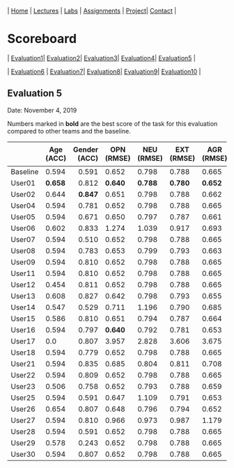 

| [Home](../index.md) | [Lectures](../lectures.md) | [Labs](../labs.md) | [Assignments](../assignments.md) | [Project](../project.md)| [Contact](../contact.md) |


# Scoreboard

| [Evaluation1](evaluation1.md)| [Evaluation2](evaluation2.md)| [Evaluation3](evaluation3.md)| [Evaluation4](evaluation4.md)| [Evaluation5](evaluation5.md) | 

| [Evaluation6](evaluation6.md) | [Evaluation7](evaluation7.md)| [Evaluation8](evaluation8.md)| [Evaluation9](evaluation9.md)| [Evaluation10](evaluation10.md) | 

## Evaluation 5

Date: November 4, 2019

Numbers marked in **bold** are the best score of the task for this evaluation compared to other teams and the baseline.


|       | Age (ACC) | Gender (ACC) | OPN (RMSE) | NEU (RMSE) | EXT (RMSE) | AGR (RMSE) | CON (RMSE) | Full Grade |  Rank 🏆|
|-------|--------------|----------:|------------|------------|------------|------------|------------|------------|-------|
| Baseline|0.594|0.591|0.652|0.798|0.788|0.665|0.734|-||
| User01 |**0.658**|0.812|**0.640**|**0.788**|**0.780**|**0.652**|**0.711**|✅|1|
| User02 |0.644|**0.847**|0.651|0.798|0.788|0.662|0.730|✅|2|
| User04 |0.594|0.781|0.652|0.798|0.788|0.665|0.734|✅|18|
| User05 |0.594|0.671|0.650|0.797|0.787|0.661|0.728|✅|17|
| User06 |0.602|0.833|1.274|1.039|0.917|0.693|0.741|✅|7|
| User07 |0.594|0.510|0.652|0.798|0.788|0.665|0.734|-|22|
| User08 |0.594|0.783|0.653|0.799|0.793|0.663|0.728|✅|8|
| User09 |0.594|0.810|0.652|0.798|0.788|0.665|0.734|✅|11|
| User11 |0.594|0.810|0.652|0.798|0.788|0.665|0.734|✅|11|
| User12 |0.454|0.811|0.652|0.798|0.788|0.665|0.734|✅|10|
| User13 |0.608|0.827|0.642|0.798|0.793|0.655|0.718|✅|4|
| User14 |0.547|0.529|0.711|1.196|0.790|0.685|0.952|-|24|
| User15 |0.586|0.810|0.651|0.794|0.787|0.664|0.726|✅|5|
| User16 |0.594|0.797|**0.640**|0.792|0.781|0.653|0.712|✅|6|
| User17 |0.0|0.807|3.957|2.828|3.606|3.675|3.525|✅|15|
| User18 |0.594|0.779|0.652|0.798|0.788|0.665|0.734|✅|16|
| User21 |0.594|0.835|0.685|0.804|0.811|0.708|0.747|✅|9|
| User22 |0.594|0.809|0.652|0.798|0.788|0.665|0.734|✅|13|
| User23 |0.506|0.758|0.652|0.793|0.788|0.659|0.722|✅|19|
| User25 |0.594|0.591|0.647|1.109|0.791|0.653|1.049|✅|20|
| User26 |0.654|0.807|0.648|0.796|0.794|0.652|0.713|✅|3|
| User27 |0.594|0.810|0.966|0.973|0.987|1.179|0.770|✅|12|
| User28 |0.594|0.591|0.652|0.798|0.788|0.665|0.734|-|21|
| User29 |0.578|0.243|0.652|0.798|0.788|0.665|0.734|-|23|
| User30 |0.594|0.807|0.652|0.798|0.788|0.665|0.734|✅|14|
